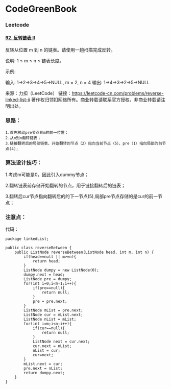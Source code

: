 # CodeGreenBook

### Leetcode

#### [92. 反转链表 II](https://leetcode-cn.com/problems/reverse-linked-list-ii/)

反转从位置 m 到 n 的链表。请使用一趟扫描完成反转。

说明:
1 ≤ m ≤ n ≤ 链表长度。

示例:

输入: 1->2->3->4->5->NULL, m = 2, n = 4
输出: 1->4->3->2->5->NULL

来源：力扣（LeetCode）
链接：https://leetcode-cn.com/problems/reverse-linked-list-ii
著作权归领扣网络所有。商业转载请联系官方授权，非商业转载请注明出处。



### 思路：

```
1.首先移动pre节点到m的前一位置；
2.从m到n翻转链表；
3.链接翻转后的局部链表，开始翻转的节点（2）指向当前节点（5），pre（1）指向局部的前节点(4);
```

### 算法设计技巧：

1.考虑m可能是0，因此引入dummy节点；

2.翻转链表前存储开始翻转的节点，用于链接翻转后的链表；

3.翻转后cur节点指向翻转后的的下一节点(5),局部pre节点存储的是cur的前一节点；



### 注意点：



代码：

```
package linkedList;

public class reverseBetween {
    public ListNode reverseBetween(ListNode head, int m, int n) {
        if(head==null || m>=n){
            return head;
        }
        ListNode dumpy = new ListNode(0);
        dumpy.next = head;
        ListNode pre = dumpy;
        for(int i=0;i<m-1;i++){
            if(pre==null){
                return null;
            }
            pre = pre.next;
        }
        ListNode mList = pre.next;
        ListNode cur = mList.next;
        ListNode nList = mList;
        for(int i=m;i<n;i++){
            if(cur==null){
                return null;
            }
            ListNode next = cur.next;
            cur.next = nList;
            nList = cur;
            cur=next;
        }
        mList.next = cur;
        pre.next = nList;
        return dumpy.next;
    }
}


```







